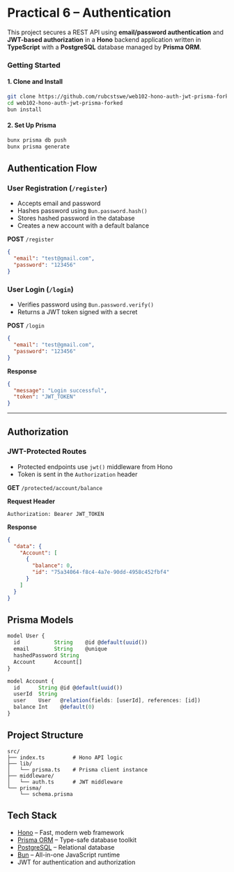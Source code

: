 # Practical 6 – Authentication

This project secures a REST API using **email/password authentication** and **JWT-based authorization** in a **Hono** backend application written in **TypeScript** with a **PostgreSQL** database managed by **Prisma ORM**.

### Getting Started

#### 1. Clone and Install

```bash
git clone https://github.com/rubcstswe/web102-hono-auth-jwt-prisma-forked.git
cd web102-hono-auth-jwt-prisma-forked
bun install
```

#### 2. Set Up Prisma

```bash
bunx prisma db push
bunx prisma generate
```

## Authentication Flow

### User Registration (`/register`)

* Accepts email and password
* Hashes password using `Bun.password.hash()`
* Stores hashed password in the database
* Creates a new account with a default balance

**POST** `/register`

```json
{
  "email": "test@gmail.com",
  "password": "123456"
}
```

### User Login (`/login`)

* Verifies password using `Bun.password.verify()`
* Returns a JWT token signed with a secret

**POST** `/login`

```json
{
  "email": "test@gmail.com",
  "password": "123456"
}
```

**Response**

```json
{
  "message": "Login successful",
  "token": "JWT_TOKEN"
}
```

---

## Authorization

### JWT-Protected Routes

* Protected endpoints use `jwt()` middleware from Hono
* Token is sent in the `Authorization` header

**GET** `/protected/account/balance`

**Request Header**

```
Authorization: Bearer JWT_TOKEN
```

**Response**

```json
{
  "data": {
    "Account": [
      {
        "balance": 0,
        "id": "75a34064-f8c4-4a7e-90dd-4958c452fbf4"
      }
    ]
  }
}
```

## Prisma Models

```ts
model User {
  id           String    @id @default(uuid())
  email        String    @unique
  hashedPassword String
  Account      Account[]
}

model Account {
  id      String @id @default(uuid())
  userId  String
  user    User   @relation(fields: [userId], references: [id])
  balance Int    @default(0)
}
```

## Project Structure

```
src/
├── index.ts         # Hono API logic
├── lib/
│   └── prisma.ts    # Prisma client instance
├── middleware/
│   └── auth.ts      # JWT middleware
└── prisma/
    └── schema.prisma
```

## Tech Stack

* [Hono](https://hono.dev/) – Fast, modern web framework
* [Prisma ORM](https://prisma.io) – Type-safe database toolkit
* [PostgreSQL](https://www.postgresql.org/) – Relational database
* [Bun](https://bun.sh/) – All-in-one JavaScript runtime
* JWT for authentication and authorization

